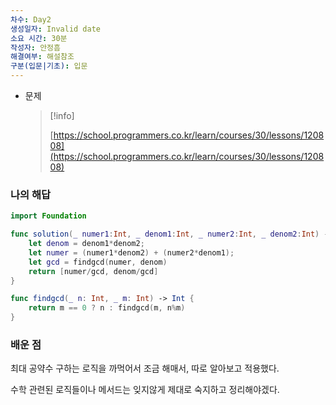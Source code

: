 ```yaml
---
차수: Day2
생성일자: Invalid date
소요 시간: 30분
작성자: 안정흠
해결여부: 해설참조
구분(입문|기초): 입문
---
```

- 문제
    
    > [!info]  
    >  
    > [https://school.programmers.co.kr/learn/courses/30/lessons/120808](https://school.programmers.co.kr/learn/courses/30/lessons/120808)  
    

### 나의 해답

```Swift
import Foundation

func solution(_ numer1:Int, _ denom1:Int, _ numer2:Int, _ denom2:Int) -> [Int] {
    let denom = denom1*denom2;
    let numer = (numer1*denom2) + (numer2*denom1);
    let gcd = findgcd(numer, denom)
    return [numer/gcd, denom/gcd]
}

func findgcd(_ n: Int, _ m: Int) -> Int {
    return m == 0 ? n : findgcd(m, n%m)
}
```

  

### 배운 점

최대 공약수 구하는 로직을 까먹어서 조금 해매서, 따로 알아보고 적용했다.

수학 관련된 로직들이나 메서드는 잊지않게 제대로 숙지하고 정리해야겠다.
